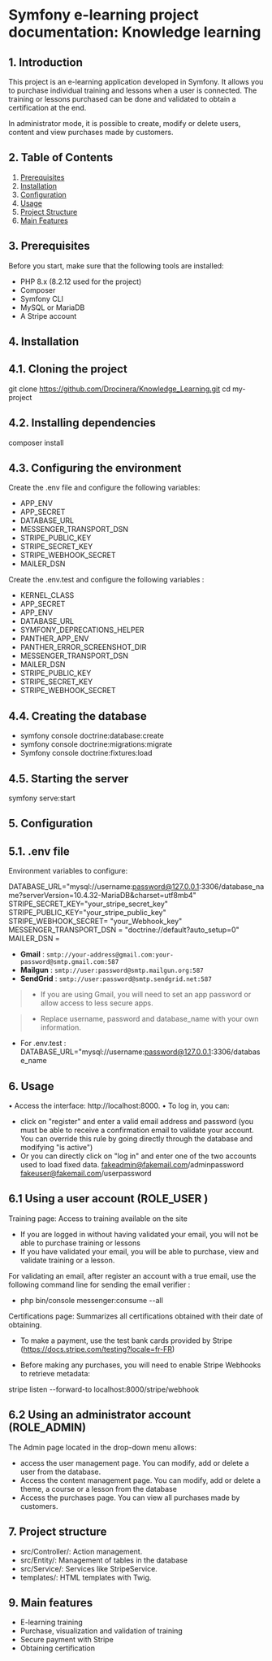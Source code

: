# Symfony e-learning project documentation: Knowledge learning

## 1. Introduction

This project is an e-learning application developed in
Symfony. It allows you to purchase individual training and lessons when a user is connected. The training or lessons purchased can be done and validated to obtain a certification at the end.

In administrator mode, it is possible to create, modify or delete users, content and view purchases made by customers.

## 2. Table of Contents

1. [Prerequisites](#prerequisites)
2. [Installation](#installation)
3. [Configuration](#configuration)
4. [Usage](#usage)
5. [Project Structure](#project-structure)
6. [Main Features](#main-features)

## 3. Prerequisites

Before you start, make sure that the following tools are
installed:
- PHP 8.x (8.2.12 used for the project)
- Composer
- Symfony CLI
- MySQL or MariaDB
- A Stripe account

## 4. Installation

## 4.1. Cloning the project

git clone https://github.com/Drocinera/Knowledge_Learning.git
cd my-project

## 4.2. Installing dependencies

composer install

## 4.3. Configuring the environment

Create the .env file and configure the following variables:

- APP_ENV 
- APP_SECRET 
- DATABASE_URL 
- MESSENGER_TRANSPORT_DSN 
- STRIPE_PUBLIC_KEY 
- STRIPE_SECRET_KEY 
- STRIPE_WEBHOOK_SECRET 
- MAILER_DSN 

Create the .env.test and configure the following variables :

- KERNEL_CLASS 
- APP_SECRET 
- APP_ENV 
- DATABASE_URL 
- SYMFONY_DEPRECATIONS_HELPER 
- PANTHER_APP_ENV 
- PANTHER_ERROR_SCREENSHOT_DIR 
- MESSENGER_TRANSPORT_DSN 
- MAILER_DSN 
- STRIPE_PUBLIC_KEY 
- STRIPE_SECRET_KEY 
- STRIPE_WEBHOOK_SECRET 

## 4.4. Creating the database

- symfony console doctrine:database:create
- symfony console doctrine:migrations:migrate
- Symfony console doctrine:fixtures:load

## 4.5. Starting the server

symfony serve:start

## 5. Configuration
## 5.1. .env file

Environment variables to configure:

DATABASE_URL="mysql://username:password@127.0.0.1:3306/database_name?serverVersion=10.4.32-MariaDB&charset=utf8mb4"
STRIPE_SECRET_KEY="your_stripe_secret_key"
STRIPE_PUBLIC_KEY="your_stripe_public_key"
STRIPE_WEBHOOK_SECRET= "your_Webhook_key"
MESSENGER_TRANSPORT_DSN = "doctrine://default?auto_setup=0"
MAILER_DSN =
- **Gmail** : `smtp://your-address@gmail.com:your-password@smtp.gmail.com:587`
- **Mailgun** : `smtp://user:password@smtp.mailgun.org:587`
- **SendGrid** : `smtp://user:password@smtp.sendgrid.net:587`

> - If you are using Gmail, you will need to set an app password or allow access to less secure apps.

> - Replace username, password and database_name with your own information.

- For .env.test : 
DATABASE_URL="mysql://username:password@127.0.0.1:3306/database_name

## 6. Usage

• Access the interface: http://localhost:8000.
• To log in, you can:
- click on "register" and enter a valid email address and password (you must be able to receive a confirmation email to validate your account. You can override this rule by going directly through the database and modifying "is active")
- Or you can directly click on "log in" and enter one of the two accounts used to load fixed data.
fakeadmin@fakemail.com/adminpassword
fakeuser@fakemail.com/userpassword

## 6.1 Using a user account (ROLE_USER )

Training page: Access to training available on the site

- If you are logged in without having validated your email, you will not be able to purchase training or lessons
- If you have validated your email, you will be able to purchase, view and validate training or a lesson.

For validating an email, after register an account with a true email, use the following command line for sending the email verifier : 
- php bin/console messenger:consume --all

Certifications page: Summarizes all certifications obtained with their date of obtaining.

- To make a payment, use the test bank cards provided by Stripe (https://docs.stripe.com/testing?locale=fr-FR)

- Before making any purchases, you will need to enable Stripe Webhooks to retrieve metadata:

stripe listen --forward-to localhost:8000/stripe/webhook

## 6.2 Using an administrator account (ROLE_ADMIN)

The Admin page located in the drop-down menu allows:

- access the user management page. You can modify, add or delete a user from the database.
- Access the content management page. You can modify, add or delete a theme, a course or a lesson from the database
- Access the purchases page. You can view all purchases made by customers.

## 7. Project structure

- src/Controller/: Action management.
- src/Entity/: Management of tables in the database
- src/Service/: Services like StripeService.
- templates/: HTML templates with Twig.

## 9. Main features

- E-learning training
- Purchase, visualization and validation of training
- Secure payment with Stripe
- Obtaining certification
